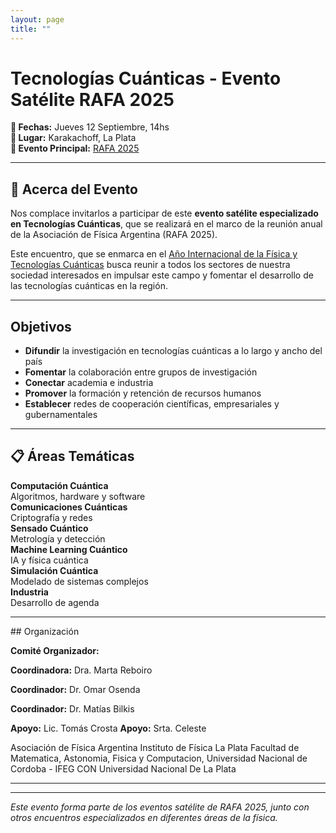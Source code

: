 ```yaml
---
layout: page
title: ""
---
```


# Tecnologías Cuánticas - Evento Satélite RAFA 2025

<div class="event-info">
<strong>📅 Fechas:</strong> Jueves 12 Septiembre, 14hs<br>
<strong>📍 Lugar:</strong> Karakachoff, La Plata<br>
<strong>🔗 Evento Principal:</strong> <a href="https://rafa2025.fisica.org.ar">RAFA 2025</a>
</div>

---

## <span class="emoji-header">🎯</span> Acerca del Evento

Nos complace invitarlos a participar de este **evento satélite especializado en Tecnologías Cuánticas**, que se realizará en el marco de la reunión anual de la Asociación de Física Argentina (RAFA 2025).

Este encuentro, que se enmarca en el <a href="https://cuantica2025.fisica.org.ar/">Año Internacional de la Física y Tecnologías Cuánticas</a> busca reunir a todos los sectores de nuestra sociedad interesados en impulsar este campo y fomentar el desarrollo de las tecnologías cuánticas en la región.

---

<div class="objectives-section">

## <span class="emoji-header"></span> Objetivos

- **Difundir** la investigación en tecnologías cuánticas a lo largo y ancho del país
- **Fomentar** la colaboración entre grupos de investigación
- **Conectar** academia e industria
- **Promover** la formación y retención de recursos humanos
- **Establecer** redes de cooperación científicas, empresariales y gubernamentales

</div>

---

## <span class="emoji-header">📋</span> Áreas Temáticas

<div class="thematic-areas">
  <div class="area-card">
    <strong>Computación Cuántica</strong><br>
    Algoritmos, hardware y software
  </div>
  <div class="area-card">
    <strong>Comunicaciones Cuánticas</strong><br>
    Criptografía y redes
  </div>
  <div class="area-card">
    <strong>Sensado Cuántico</strong><br>
    Metrología y detección
  </div>
  <div class="area-card">
    <strong>Machine Learning Cuántico</strong><br>
    IA y física cuántica
  </div>
  <div class="area-card">
    <strong>Simulación Cuántica</strong><br>
    Modelado de sistemas complejos
  </div>
    <div class="area-card">
    <strong>Industria</strong><br>
    Desarrollo de agenda 
  </div>
</div>

---

<div class="organization-section">
## Organización


**Comité Organizador:**
<div class="coordinator">
<strong>Coordinadora:</strong> Dra. Marta Reboiro 

<strong>Coordinador:</strong> Dr. Omar Osenda

<strong>Coordinador:</strong> Dr. Matías Bilkis

<strong>Apoyo:</strong> Lic. Tomás Crosta
<strong>Apoyo:</strong> Srta. Celeste
</div>
<div class="affiliation">
Asociación de Física Argentina
Instituto de Física La Plata
Facultad de Matematica, Astonomia, Fisica y Computacion, Universidad Nacional de Cordoba - IFEG CON
Universidad Nacional De La Plata
</div>
</div>

---
---

*Este evento forma parte de los eventos satélite de RAFA 2025, junto con otros encuentros especializados en diferentes áreas de la física.*